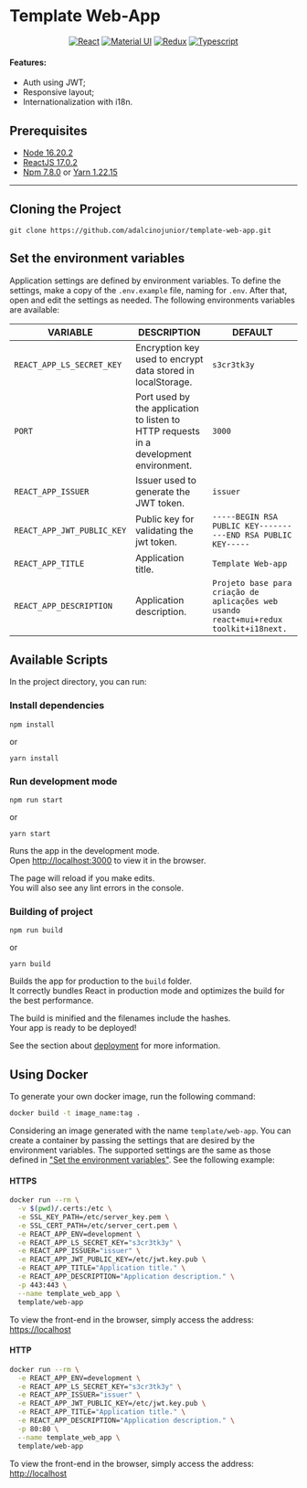 # Template Web-App

<div align="center">

[![React][react-bagde]][react-url]
[![Material UI][mui-badge]][mui-url]
[![Redux][redux-badge]][redux-url]
[![Typescript][typescript-badge]][typescript-url]

</div>

#### Features:

- Auth using JWT;
- Responsive layout;
- Internationalization with i18n.

## Prerequisites

- [Node 16.20.2](https://nodejs.org/en/download/)
- [ReactJS 17.0.2](https://pt-br.reactjs.org/)
- [Npm 7.8.0](https://www.npmjs.com) or  [Yarn 1.22.15](https://yarnpkg.com)

---

## Cloning the Project

```
git clone https://github.com/adalcinojunior/template-web-app.git
```

## Set the environment variables

Application settings are defined by environment variables. To define the settings, make a copy of the `.env.example`
file, naming for `.env`. After that, open and edit the settings as needed. The following environments variables are
available:

| VARIABLE                  | DESCRIPTION                                                        | DEFAULT                  |
|---------------------------|--------------------------------------------------------------------|--------------------------|
| `REACT_APP_LS_SECRET_KEY` | Encryption key used to encrypt data stored in localStorage.        | `s3cr3tk3y`              |
| `PORT`               | Port used by the application to listen to HTTP requests in a development environment. | `3000`                     |
| `REACT_APP_ISSUER` | Issuer used to generate the JWT token.        | `issuer`              |
| `REACT_APP_JWT_PUBLIC_KEY` | Public key for validating the jwt token.        | `-----BEGIN RSA PUBLIC KEY----------END RSA PUBLIC KEY-----`              |
| `REACT_APP_TITLE` | Application title.        | `Template Web-app`              |
| `REACT_APP_DESCRIPTION` | Application description.        | `Projeto base para criação de aplicações web usando react+mui+redux toolkit+i18next.`              |

## Available Scripts

In the project directory, you can run:

### Install dependencies

```
npm install
```

or

```
yarn install
```

### Run development mode

```
npm run start
```

or

```
yarn start
```

Runs the app in the development mode.\
Open [http://localhost:3000](http://localhost:3000) to view it in the browser.

The page will reload if you make edits.\
You will also see any lint errors in the console.

### Building of project

```
npm run build
```

or

```
yarn build
```

Builds the app for production to the `build` folder.\
It correctly bundles React in production mode and optimizes the build for the best performance.

The build is minified and the filenames include the hashes.\
Your app is ready to be deployed!

See the section about [deployment](https://facebook.github.io/create-react-app/docs/deployment) for more information.

## Using Docker

To generate your own docker image, run the following command:

```sh
docker build -t image_name:tag .
```

Considering an image generated with the name `template/web-app`. You can create a container by passing the
settings that are desired by the environment variables. The supported settings are the same as those defined
in ["Set the environment variables"](#set-the-environment-variables). See the following example:

#### HTTPS
```sh
docker run --rm \
  -v $(pwd)/.certs:/etc \
  -e SSL_KEY_PATH=/etc/server_key.pem \
  -e SSL_CERT_PATH=/etc/server_cert.pem \
  -e REACT_APP_ENV=development \
  -e REACT_APP_LS_SECRET_KEY="s3cr3tk3y" \
  -e REACT_APP_ISSUER="issuer" \
  -e REACT_APP_JWT_PUBLIC_KEY=/etc/jwt.key.pub \
  -e REACT_APP_TITLE="Application title." \
  -e REACT_APP_DESCRIPTION="Application description." \
  -p 443:443 \
  --name template_web_app \
  template/web-app
```

To view the front-end in the browser, simply access the address: [https://localhost](https://localhost)

#### HTTP
```sh
docker run --rm \
  -e REACT_APP_ENV=development \
  -e REACT_APP_LS_SECRET_KEY="s3cr3tk3y" \
  -e REACT_APP_ISSUER="issuer" \
  -e REACT_APP_JWT_PUBLIC_KEY=/etc/jwt.key.pub \
  -e REACT_APP_TITLE="Application title." \
  -e REACT_APP_DESCRIPTION="Application description." \
  -p 80:80 \
  --name template_web_app \
  template/web-app
```

To view the front-end in the browser, simply access the address: [http://localhost](http://localhost)

[//]: # (These are reference links used in the body of this note.)

[license-badge]: https://shields.io/badge/-Apache2-E93824?style=plastic&logo=apache

[license-url]: https://github.com/smtc-sefaz-pb/web-app/blob/main/LICENSE

[node-badge]: https://shields.io/badge/-Node-gray?style=plastic&logo=node.js

[node-url]: https://nodejs.org

[typescript-badge]: https://shields.io/badge/-Typescript-lightblue?style=plastic&logo=typescript

[typescript-url]: https://www.typescriptlang.org/

[react-bagde]: https://shields.io/badge/-React-20232A?style=plastic&logo=react

[react-url]: https://pt-br.reactjs.org/

[redux-badge]: https://shields.io/badge/-Redux-purple?style=plastic&logo=redux

[redux-url]: https://redux.js.org/

[mui-badge]:https://shields.io/badge/-MaterialUI-white?style=plastic&logo=mui

[mui-url]: https://material-ui.com/pt/
